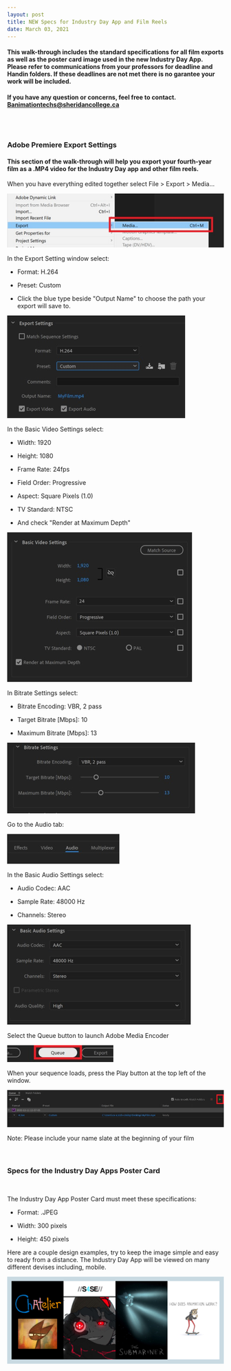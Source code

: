 ```yaml
---
layout: post
title: NEW Specs for Industry Day App and Film Reels 
date: March 03, 2021
---
```


#### This walk-through includes the standard specifications for all film exports as well as the poster card image used in the new Industry Day App.  Please refer to communications from your professors for deadline and Handin folders. If these deadlines are not met there is no garantee your work will be included. 
#### If you have any question or concerns, feel free to contact.  Banimationtechs@sheridancollege.ca 

<br>  
<br>  

### **Adobe Premiere Export Settings**  
   
#### This section of the walk-through will help you export your fourth-year film as a .MP4 video for the Industry Day app and other film reels.     
   
   
   
When you have everything edited together select File > Export > Media...   
  
<img src="../images/ES01.jpg" alt="Export media">   
<br>  
    
	
In the Export Setting window select:   
  
* Format: H.264  
  
* Preset: Custom   
  
* Click the blue type beside "Output Name" to choose the path your export will save to.  
   
<img src="../images/ES02.jpg" alt="Export Settings">  
<br>
   
   
In the Basic Video Settings select:   
   
* Width: 1920   
   
* Height: 1080   
   
* Frame Rate: 24fps   
   
* Field Order: Progressive   
   
* Aspect: Square Pixels (1.0)   
   
* TV Standard: NTSC   
   
* And check "Render at Maximum Depth"   
   
<img src="../images/ES03.jpg" alt="Video Settings">   
<br>
  
  
In Bitrate Settings select:  
  
* Bitrate Encoding: VBR, 2 pass  
  
* Target Bitrate [Mbps]: 10  
  
* Maximum Bitrate [Mbps]: 13  
  
<img src="../images/ES04.jpg" alt="Bitrate Settings">   
<br>
  
  
Go to the Audio tab:  
  
<img src="../images/ES05.jpg" alt="Audio Tab">  
  
  
In the Basic Audio Settings select:  
  
* Audio Codec: AAC   
  
* Sample Rate: 48000 Hz  
  
* Channels: Stereo  
  
<img src="../images/ES06.jpg" alt="Audio Settings">  
<br>
  
  
Select the Queue button to launch Adobe Media Encoder  
  
<img src="../images/ES07.jpg" alt="Queue Button">  
<br>
  
  
When your sequence loads, press the Play button at the top left of the window.  
  
<img src="../images/ES08.jpg" alt="Play Button">  
<br>
  
  
Note: Please include your name slate at the beginning of your film  
<br>
<br>
   
### **Specs for the Industry Day Apps Poster Card**  
<br>
      
The Industry Day App Poster Card must meet these specifications:   
    
* Format: .JPEG   
   
* Width: 300 pixels   
  
* Height: 450 pixels    
  
Here are a couple design examples, try to keep the image simple and easy to ready from a distance.  The Industry Day App will be viewed on many different devises including, mobile.   
    
<img src="../images/ES09v2.jpg" alt="Poster Examples"> 	
